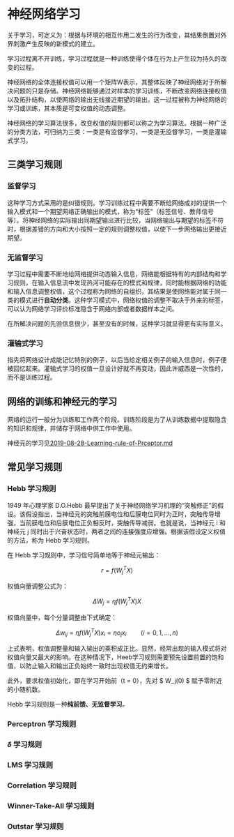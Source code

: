 # 神经网络学习

关于学习，可定义为：根据与环境的相互作用二发生的行为改变，其结果倒置对外界刺激产生反映的新模式的建立。

学习过程离不开训练，学习过程就是一种训练使得个体在行为上产生较为持久的改变的过程。

神经网络的全体连接权值可以用一个矩阵W表示，其整体反映了神经网络对于所解决问题的只是存储。神经网络能够通过对样本的学习训练，不断改变网络连接权值以及拓扑结构，以使网络的输出无线接近期望的输出。这一过程被称为神经网络的学习或训练，其本质是可变权值的动态调整。

神经网络的学习算法很多，改变权值的规则都可以称之为学习算法。根据一种广泛的分类方法，可归纳为三类：一类是有监督学习，一类是无监督学习，一类是灌输式学习。

## 三类学习规则

### 监督学习

这种学习方式采用的是纠错规则。学习训练过程中需要不断给网络成对的提供一个输入模式和一个期望网络正确输出的模式，称为“标签”（标签信号、教师信号等）。将神经网络的实际输出同期望输出进行比较，当网络输出与期望的标签不符时，根据差错的方向和大小按照一定的规则调整权值，以使下一步网络输出更接近期望。

### 无监督学习

学习过程中需要不断地给网络提供动态输入信息，网络能根据特有的内部结构和学习规则，在输入信息流中发现热河可能存在的模式和规律，同时能根据网络的功能和输入信息调整权值，这个过程称为网络的自组织，其结果是使网络能对属于同一类的模式进行**自动分类**。这种学习模式中，网络权值的调整不取决于外来的标签，可以认为网络学习评价标准隐含于网络内部或者数据样本之间。

在所解决问题的先验信息很少，甚至没有的时候，这种学习就显得更有实际意义。

### 灌输式学习

指先将网络设计成能记忆特别的例子，以后当给定相关例子的输入信息时，例子便被回忆起来。灌输式学习的权值一旦设计好就不再变动，因此许威西是一次性的，而不是训练过程。

## 网络的训练和神经元的学习

网络的运行一般分为训练和工作两个阶段。训练阶段是为了从训练数据中提取隐含的知识和规律，并储存于网络中供工作中使用。

神经元的学习见[2019-08-28-Learning-rule-of-Prceptor.md](/blog/Learning-rule-of-Prceptor)

## 常见学习规则

### Hebb 学习规则

1949 年心理学家 D.O.Hebb 最早提出了关于神经网络学习机理的“突触修正”的假设。该假设指出，当神经元的突触前膜电位和后膜电位同时为正时，突触传导增强，当前膜电位和后膜电位正负相反时，突触传导减弱。也就是说，当神经元 i 和神经元 j 同时出于兴奋状态时，两者之间的连接强度应增强。根据该假设定义权值的方法，称为 Hebb 学习规则。

在 Hebb 学习规则中，学习信号简单地等于神经元输出：

$$ r = f(W_j^T X) $$

权值向量调整公式为：

$$ \Delta W_j = \eta f(W_j^TX)X $$

权值向量中，每个分量调整由下式确定：

$$ \Delta w_{ij} = \eta f(W_j^TX) x_i = \eta o_j x_i \quad \quad (i = 0, 1, \dots, n) $$

上式表明，权值调整量和输入输出的乘积成正比。显然，经常出现的输入模式将对权值向量又最大的影响。在这种情况下，Heeb学习规则需要预先设置前置的饱和值，以防止输入和输出正负始终一致时出现权值无约束增长。

此外，要求权值初始化，即在学习开始前（t = 0），先对 $ W_j(0) $ 赋予零附近的小随机数。

Hebb 学习规则是一种**纯前馈、无监督学习**。

### Perceptron 学习规则

### $\delta$ 学习规则

### LMS 学习规则

### Correlation 学习规则

### Winner-Take-All 学习规则

### Outstar 学习规则
